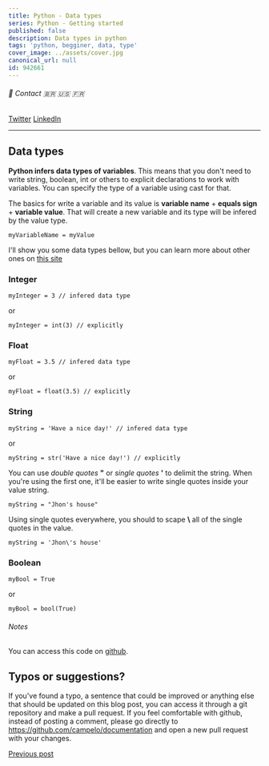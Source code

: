 ```yaml
---
title: Python - Data types
series: Python - Getting started
published: false
description: Data types in python
tags: 'python, begginer, data, type'
cover_image: ../assets/cover.jpg
canonical_url: null
id: 942661
---
```


###### :postbox: Contact :brazil: :us: :fr:

[Twitter](https://twitter.com/campelo87)
[LinkedIn](https://www.linkedin.com/in/flavio-campelo/?locale=en_US)

---

## Data types

**Python infers data types of variables**. This means that you don't need to write string, boolean, int or others to explicit declarations to work with variables. You can specify the type of a variable using cast for that. 

The basics for write a variable and its value is **variable name** + **equals sign** + **variable value**. That will create a new variable and its type will be infered by the value type.

```
myVariableName = myValue
```

I'll show you some data types bellow, but you can learn more about other ones on [this site](https://www.w3schools.com/python/python_datatypes.asp)

### Integer

```
myInteger = 3 // infered data type
```

or 

```
myInteger = int(3) // explicitly
```

### Float

```
myFloat = 3.5 // infered data type
```

or

```
myFloat = float(3.5) // explicitly
```

### String

```
myString = 'Have a nice day!' // infered data type
```

or

```
myString = str('Have a nice day!') // explicitly
```

You can use *double quotes* **"** or *single quotes* **'** to delimit the string. When you're using the first one, it'll be easier to write single quotes inside your value string.

```
myString = "Jhon's house"
```

Using single quotes everywhere, you should to scape **\\** all of the single quotes in the value.

```
myString = 'Jhon\'s house'
```

### Boolean

```
myBool = True
```

or 

```
myBool = bool(True)
```

###### Notes

You can access this code on [github](https://github.com/campelo/Python-First-steps).

## Typos or suggestions?

If you've found a typo, a sentence that could be improved or anything else that should be updated on this blog post, you can access it through a git repository and make a pull request. If you feel comfortable with github, instead of posting a comment, please go directly to https://github.com/campelo/documentation and open a new pull request with your changes.

[Previous post](https://dev.to/campelo/python-first-steps-3ih5)
